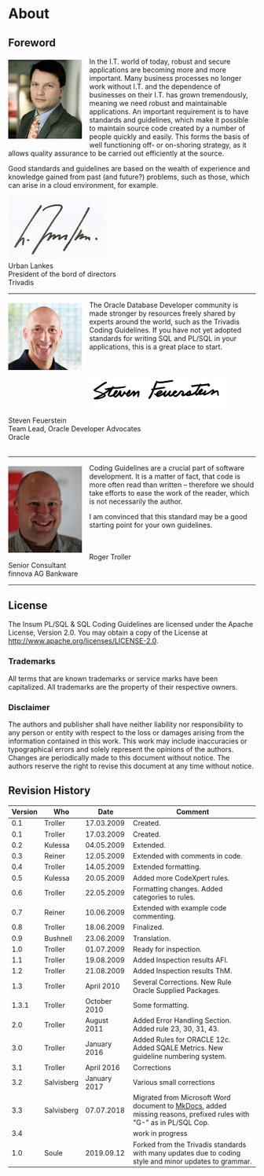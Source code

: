 # About

## Foreword
<img src="images/urban-lankes.png" style="padding-top:5px; padding-right:15px; padding-bottom:15px; padding-left:0px;" title="Urban Lankes" align="left" width="150px"/>
In the I.T. world of today, robust and secure applications are becoming more and more important. Many business processes no longer work without I.T. and the dependence of businesses on their I.T. has grown tremendously, meaning we need robust and maintainable applications. An important requirement is to have standards and guidelines, which make it possible to maintain source code created by a number of people quickly and easily. This forms the basis of well functioning off- or on-shoring strategy, as it allows quality assurance to be carried out efficiently at the source. 

Good standards and guidelines are based on the wealth of experience and knowledge gained from past (and future?) problems, such as those, which can arise in a cloud environment, for example.<br/>

<img src="images/urban-lankes-signature.png" title="Urban Lankes" width="200px"/><br/>
Urban Lankes<br/>
President of the bord of directors<br/>
Trivadis<br/>

***

<img src="images/steven-feuerstein.png" style="padding-top:5px; padding-right:15px; padding-bottom:15px; padding-left:0px;" title="Steven Feuerstein" align="left" width="150px"/>
The Oracle Database Developer community is made stronger by resources freely shared by experts around the world, such as the Trivadis Coding Guidelines. If you have not yet adopted standards for writing SQL and PL/SQL in your applications, this is a great place to start.<br/><br/><br/><br/>

<img src="images/steven-feuerstein-signature.png" title="Steven Feuerstein" width="280px"/>

Steven Feuerstein<br/>
Team Lead, Oracle Developer Advocates<br/>
Oracle<br/><br/>

***

<img src="images/roger-troller.png" style="padding-top:5px; padding-right:15px; padding-bottom:15px; padding-left:0px;" title="Roger Troller" align="left" width="150px"/>Coding Guidelines are a crucial part of software development. It is a matter of fact, that code is more often read than written – therefore we should take efforts to ease the work of the reader, which is not necessarily the author.

I am convinced that this standard may be a good starting point for your own guidelines.<br/><br/><br/>

Roger Troller<br/>
Senior Consultant<br/>
finnova AG Bankware<br/>

***

## License

The Insum PL/SQL &amp; SQL Coding Guidelines are licensed under the Apache License, Version 2.0. You may obtain a copy of the License at <http://www.apache.org/licenses/LICENSE-2.0>.

### Trademarks

All terms that are known trademarks or service marks have been capitalized. All trademarks are the property of their respective owners.

### Disclaimer

The authors and publisher shall have neither liability nor responsibility to any person or entity with respect to the loss or damages arising from the information contained in this work. This work may include inaccuracies or typographical errors and solely represent the opinions of the authors. Changes are periodically made to this document without notice. The authors reserve the right to revise this document at any time without notice.

## Revision History

Version | Who         | Date         | Comment
--------|-------------|--------------|--------
0.1     | Troller     | 17.03.2009   | Created.
0.1     | Troller     | 17.03.2009   | Created.
0.2     | Kulessa     | 04.05.2009   | Extended.
0.3     | Reiner      | 12.05.2009   | Extended with comments in code.
0.4     | Troller     | 14.05.2009   | Extended formatting.
0.5     | Kulessa     | 20.05.2009   | Added more CodeXpert rules.
0.6     | Troller     | 22.05.2009   | Formatting changes. Added categories to rules.
0.7     | Reiner      | 10.06.2009   | Extended with example code commenting.
0.8     | Troller     | 18.06.2009   | Finalized.
0.9     | Bushnell    | 23.06.2009   | Translation.
1.0     | Troller     | 01.07.2009   | Ready for inspection.
1.1     | Troller     | 19.08.2009   | Added Inspection results AFl.
1.2     | Troller     | 21.08.2009   | Added Inspection results ThM.
1.3     | Troller     | April 2010   | Several Corrections. New Rule Oracle Supplied Packages.
1.3.1   | Troller     | October 2010 | Some formatting.
2.0     | Troller     | August 2011  | Added Error Handling Section. Added rule 23, 30, 31, 43.
3.0     | Troller     | January 2016 | Added Rules for ORACLE 12c. Added SQALE Metrics. New guideline numbering system.
3.1     | Troller     | April 2016   | Corrections
3.2     | Salvisberg  | January 2017 | Various small corrections
3.3     | Salvisberg  | 07.07.2018   | Migrated from Microsoft Word document to [MkDocs](https://www.mkdocs.org/), added missing reasons, prefixed rules with "G-" as in PL/SQL Cop.
3.4     |             |              | work in progress
1.0     | Soule       | 2019.09.12   | Forked from the Trivadis standards with many updates due to coding style and minor updates to grammar.

